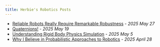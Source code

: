 ```yaml
---
title: Herbie's Robotics Posts
---
```


- [Reliable Robots Really Require Remarkable Robustness](/posts/robustness_and_robotics/) - *2025 May 27*
- [Quaternions!](/posts/quaternions/) - *2025 May 19*
- [Understanding Rigid Body Physics Simulation](/posts/rigid_body_simulation/) - *2025 May 5*
- [Why I Believe in Probabilistic Approaches to Robotics](/posts/probabilistic_approaches_robotics) - *2025 April 28*

